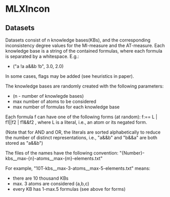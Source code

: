 # MLXIncon


## Datasets
Datasets consist of n knowledge bases(KBs), and the corresponding inconsistency degree values for the MI-measure and the AT-measure.
Each knowledge base is a string of the contained formulas, where each formula is separated by a whitespace.
E.g.:
- ("a !a a&&b !b", 3.0, 2.0)

In some cases, flags may be added (see heuristics in paper).

The knowledge bases are randomly created with the following parameters:
- (n - number of knowlegde bases)
- max number of atoms to be considered
- max number of formulas for each knowledge base

Each formula f can have one of the following forms (at random):
f:== L |  f1||f2  |   f1&&f2
, where L is a literal, i.e., an atom or its negated form. 

(Note that for AND and OR, the literals are sorted alphabetically to reduce the number of distinct representations, i.e., "a&&b" and "b&&a" are both stored as "a&&b")

The files of the names have the following convention:
"{Number}-kbs__max-{n}-atoms__max-{m}-elements.txt"

For example, "10T-kbs__max-3-atoms__max-5-elements.txt" means:
- there are 10 thousand KBs
- max. 3 atoms are considered (a,b,c)
- every KB has 1-max.5 formulas (see above for forms)


